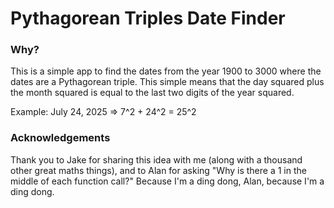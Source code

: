# Pythagorean Triples Date Finder

### Why?
This is a simple app to find the dates from the year 1900 to 3000 where the dates are a Pythagorean triple. This simple means that the day squared plus the month squared is
equal to the last two digits of the year squared. 

Example: July 24, 2025 => 7^2 + 24^2 = 25^2

### Acknowledgements
Thank you to Jake for sharing this idea with me (along with a thousand other great maths things), and to Alan for asking "Why is there a 1 in the middle of each function call?" Because I'm a ding dong, Alan, because I'm a ding dong.
